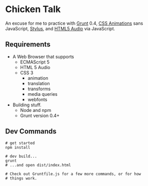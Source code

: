 Chicken Talk
============
An excuse for me to practice with [Grunt](http://gruntjs.com/) 0.4, [CSS Animations](http://dev.w3.org/csswg/css3-animations/) sans JavaScript, [Stylus](http://learnboost.github.com/stylus/), and [HTML5 Audio](http://www.w3.org/wiki/HTML/Elements/audio) via JavaScript.



Requirements
------------
* A Web Browser that supports
    * ECMAScript 5
    * HTML 5 Audio
    * CSS 3
        * animation
        * translation
        * transforms
        * media queries
        * webfonts
* Building stuff.
    * Node and npm
    * Grunt version 0.4+



Dev Commands
------------

    # get started
    npm install
    
    # dev build...
    grunt
    # ...and open dist/index.html
    
    # Check out Gruntfile.js for a few more commands, or for how
    # things work.
